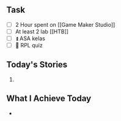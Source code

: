 ## Task

- [ ] 2 Hour spent on [[Game Maker Studio]]
- [ ] At least 2 lab [[HTB]]
- [ ] ⏫ ASA kelas
- [ ] 🔼 RPL quiz

## Today's Stories

1. 

## What I Achieve Today

- 

